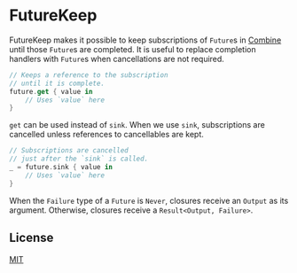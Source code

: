 # FutureKeep

FutureKeep makes it possible to keep subscriptions of `Future`s in [Combine](https://developer.apple.com/documentation/combine) until those `Future`s are completed. It is useful to replace completion handlers with `Future`s when cancellations are not required.

```swift
// Keeps a reference to the subscription
// until it is complete.
future.get { value in
    // Uses `value` here
}
```

`get` can be used instead of `sink`. When we use `sink`, subscriptions are cancelled unless references to cancellables are kept.

```swift
// Subscriptions are cancelled
// just after the `sink` is called.
_ = future.sink { value in
    // Uses `value` here
}
```

When the `Failure` type of a `Future` is `Never`, closures receive an `Output` as its argument. Otherwise, closures receive a `Result<Output, Failure>`.

## License

[MIT](LICENSE)
